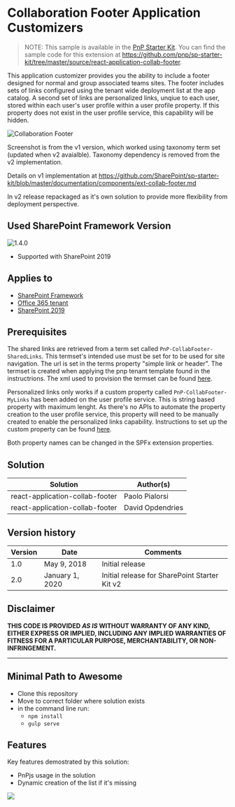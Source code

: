 # Collaboration Footer Application Customizers

> NOTE: This sample is available in the [PnP Starter Kit](https://github.com/pnp/sp-starter-kit). You can find the sample code for this extension at https://github.com/pnp/sp-starter-kit/tree/master/source/react-application-collab-footer.

This application customizer provides you the ability to include a footer designed for normal and group associated teams sites. The footer includes sets of links configured using the tenant wide deployment list at the app catalog. A second set of links are personalized links, unqiue to each user, stored within each user's user profile within a user profile property. If this property does not exist in the user profile service, this capability will be hidden. 


![Collaboration Footer](https://github.com/pnp/sp-starter-kit/raw/master/assets/images/components/ext-collab-footer.gif)

Screenshot is from the v1 version, which worked using taxonomy term set (updated when v2 avaialble). Taxonomy dependency is removed from the v2 implementation.

Details on v1 implementation at https://github.com/SharePoint/sp-starter-kit/blob/master/documentation/components/ext-collab-footer.md

In v2 release repackaged as it's own solution to provide more flexibility from deployment perspective.

## Used SharePoint Framework Version

![1.4.0](https://img.shields.io/badge/version-1.4-green.svg)

* Supported with SharePoint 2019

## Applies to

* [SharePoint Framework](https:/dev.office.com/sharepoint)
* [Office 365 tenant](https://dev.office.com/sharepoint/docs/spfx/set-up-your-development-environment)
* [SharePoint 2019](https://docs.microsoft.com/en-us/sharepoint/dev/general-development/sharepoint-2019-development-platform)

## Prerequisites

The shared links are retrieved from a term set called `PnP-CollabFooter-SharedLinks`. This termset's intended use must be set for to be used for site navigation. The url is set in the terms property "simple link or header". The termset is created when applying the pnp tenant template found in the instructrions. The xml used to provision the termset can be found [here](../../provisioning/starterkit.xml).

Personalized links only works if a custom property called `PnP-CollabFooter-MyLinks` has been added on the user profile service. This is string based property with maximum lenght. As there's no APIs to automate the property creation to the user profile service, this property will need to be manually created to enable the personalized links capability. Instructions to set up the custom property can be found [here](../../documentation/tenant-settings.md#create-a-custom-property-in-the-user-profile-service).

Both property names can be changed in the SPFx extension properties. 

## Solution

Solution|Author(s)
--------|---------
react-application-collab-footer | Paolo Pialorsi
react-application-collab-footer | David Opdendries


## Version history

Version|Date|Comments
-------|----|--------
1.0|May 9, 2018|Initial release
2.0|January 1, 2020|Initial release for SharePoint Starter Kit v2

## Disclaimer

**THIS CODE IS PROVIDED *AS IS* WITHOUT WARRANTY OF ANY KIND, EITHER EXPRESS OR IMPLIED, INCLUDING ANY IMPLIED WARRANTIES OF FITNESS FOR A PARTICULAR PURPOSE, MERCHANTABILITY, OR NON-INFRINGEMENT.**

---

## Minimal Path to Awesome

* Clone this repository
* Move to correct folder where solution exists
* in the command line run:
  * `npm install`
  * `gulp serve`

## Features

Key features demostrated by this solution:

* PnPjs usage in the solution
* Dynamic creation of the list if it's missing

<img src="https://telemetry.sharepointpnp.com/sp-dev-fx-extensions/samples/react-application-collab-footer" />
